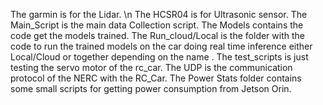 The garmin is for the Lidar.
\n The HCSR04 is for Ultrasonic sensor.
The Main_Script is the main data Collection script.
The Models contains the code get the models trained.
The Run_cloud/Local is the folder with the code to run the trained models on the car doing real time inference either Local/Cloud or together depending on the name .
The test_scripts is just testing the servo motor of the rc_car.
The UDP is the communication protocol of the NERC with the RC_Car.
The Power Stats folder contains some small scripts for getting power consumption from Jetson Orin.
